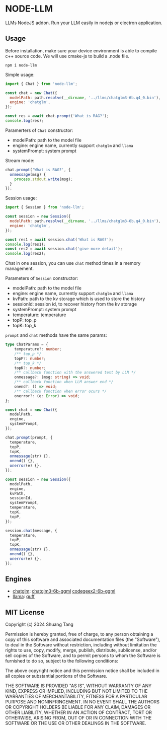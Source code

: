 # NODE-LLM

LLMs NodeJS addon.
Run your LLM easily in nodejs or electron application.

## Usage

Before installation, make sure your device environment is able to compile c++ source code. We will use cmake-js to build a .node file.

```
npm i node-llm
```

Simple usage:

```js
import { Chat } from 'node-llm';

const chat = new Chat({
  modelPath: path.resolve(__dirname, '../llms/chatglm3-6b.q4_0.bin'),
  engine: 'chatglm',
});

const res = await chat.prompt('What is RAG?');
console.log(res);
```

Paramerters of `Chat` constructor:

- modelPath: path to the model file
- engine: engine name, currently support `chatglm` and `llama`
- systemPrompt: system prompt

Stream mode:

```js
chat.prompt('What is RAG?', {
  onmessage(msg) {
    process.stdout.write(msg);
  }
});
```

Session usage:

```js
import { Session } from 'node-llm';

const session = new Session({
  modelPath: path.resolve(__dirname, '../llms/chatglm3-6b.q4_0.bin'),
  engine: 'chatglm',
});

const res1 = await session.chat('What is RAG?');
console.log(res1);
const res2 = await session.chat('give more detail');
console.log(res2);
```

Chat in one session, you can use `chat` method times in a memory management.

Parameters of `Session` constructor:

- modelPath: path to the model file
- engine: engine name, currently support `chatglm` and `llama`
- kvPath: path to the kv storage which is used to store the history
- sessionId: session id, to recover history from the kv storage
- systemPrompt: system prompt
- temperature: temperature
- topP: top_p
- topK: top_k

`prompt` and `chat` methods have the same params:

```ts
type ChatParams = {
    temperature?: number;
    /** top_p */
    topP?: number;
    /** top_k */
    topK?: number;
    /** callback function with the answered text by LLM */
    onmessage?: (msg: string) => void;
    /** callback function when LLM answer end */
    onend?: () => void;
    /** callback function when error ocurs */
    onerror?: (e: Error) => void;
};
```


```js
const chat = new Chat({
  modelPath,
  engine,
  systemPrompt,
});

chat.prompt(prompt, {
  temperature,
  topP,
  topK,
  onmessage(str) {},
  onend() {},
  onerror(e) {},
});
```

```js
const session = new Session({
  modelPath,
  engine,
  kvPath,
  sessionId,
  systemPrompt,
  temperature,
  topK,
  topP,
});

session.chat(message, {
  temperature,
  topP,
  topK,
  onmessage(str) {},
  onend() {},
  onerror(e) {},
});
```

## Engines

- [chatglm](https://github.com/li-plus/chatglm.cpp): [chatglm3-6b-ggml](https://www.modelscope.cn/models/tangshuang/chatglm3-6b-ggml/files) [codegeex2-6b-ggml](https://modelscope.cn/models/tangshuang/codegeex2-6b-ggml/files)
- [llama](https://github.com/ggerganov/llama.cpp): [guff](https://huggingface.co/TheBloke?search_models=gguf)

## MIT License

Copyright (c) 2024 Shuang Tang

Permission is hereby granted, free of charge, to any person obtaining a copy
of this software and associated documentation files (the "Software"), to deal
in the Software without restriction, including without limitation the rights
to use, copy, modify, merge, publish, distribute, sublicense, and/or sell
copies of the Software, and to permit persons to whom the Software is
furnished to do so, subject to the following conditions:

The above copyright notice and this permission notice shall be included in all
copies or substantial portions of the Software.

THE SOFTWARE IS PROVIDED "AS IS", WITHOUT WARRANTY OF ANY KIND, EXPRESS OR
IMPLIED, INCLUDING BUT NOT LIMITED TO THE WARRANTIES OF MERCHANTABILITY,
FITNESS FOR A PARTICULAR PURPOSE AND NONINFRINGEMENT. IN NO EVENT SHALL THE
AUTHORS OR COPYRIGHT HOLDERS BE LIABLE FOR ANY CLAIM, DAMAGES OR OTHER
LIABILITY, WHETHER IN AN ACTION OF CONTRACT, TORT OR OTHERWISE, ARISING FROM,
OUT OF OR IN CONNECTION WITH THE SOFTWARE OR THE USE OR OTHER DEALINGS IN THE
SOFTWARE.
